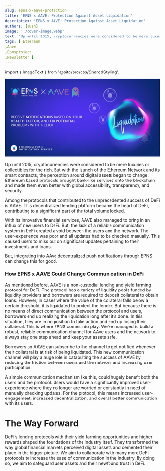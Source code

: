 ```yaml
---
slug: epns-x-aave-protection
title: 'EPNS x AAVE: Protection Against Asset Liquidation'
description: 'EPNS x AAVE: Protection Against Asset Liquidation'
authors: [push]
image: './cover-image.webp'
text: "Up until 2015, cryptocurrencies were considered to be mere luxuries or collectibles for the rich. But with the launch of the Ethereum Network and its smart contracts, the perception around digital assets began to change. Ethereum based protocols brought bank-like services onto the blockchain and made them even better with global accessibility, transparency, and security."
tags: [ Ethereum
,Aave
,Epnsproject
,Newsletter ]
---
```

import { ImageText } from '@site/src/css/SharedStyling';

![Cover image of EPNS x AAVE: Protection Against Asset Liquidation](./cover-image.webp)

<!--truncate-->

Up until 2015, cryptocurrencies were considered to be mere luxuries or collectibles for the rich. But with the launch of the Ethereum Network and its smart contracts, the perception around digital assets began to change. Ethereum based protocols brought bank-like services onto the blockchain and made them even better with global accessibility, transparency, and security.

Among the protocols that contributed to the unprecedented success of DeFi is AAVE. This decentralized lending platform became the heart of DeFi, contributing to a significant part of the total volume locked.

With its innovative financial services, AAVE also managed to bring in an influx of new users to DeFi. But, the lack of a reliable communication system in DeFi created a void between the users and the network. The user-experience was poor and all updates had to be checked manually. This caused users to miss out on significant updates pertaining to their investments and loans.

But, integrating into AAve decentralized push notifications through EPNS can change this for good.

### How EPNS x AAVE Could Change Communication in DeFi

As mentioned before, AAVE is a non-custodial lending and yield farming protocol for DeFi. The protocol has a variety of liquidity pools funded by liquidity providers and borrowers are required to deposit collateral to obtain loans. However, in cases where the value of the collateral falls below a certain threshold, it is liquidated to protect the lender. But because there is no means of direct communication between the protocol and users, borrowers end up realizing the liquidation long after it’s done. In this situation, they are in no position to take action and end up losing their collateral. This is where EPNS comes into play. We’ve managed to build a robust, reliable communication channel for AAve users and the network to always stay one step ahead and keep your assets safe.

Borrowers on AAVE can subscribe to the channel to get notified whenever their collateral is at risk of being liquidated. This new communication channel will play a huge role in catapulting the success of AAVE by reducing the friction between users and the network and increasing user participation.

A simple communication mechanism like this, could hugely benefit both the users and the protocol. Users would have a significantly improved user-experience where they no longer are worried or constantly in need of manually checking updates. For the protocol, this means increased user-engagement, increased decentralization, and overall better communication with its users.

The Way Forward
===============

DeFi’s lending protocols with their yield farming opportunities and higher rewards shaped the foundations of the industry itself. They transformed the way global financial markets perceived digital assets and cemented their place in the bigger picture. We aim to collaborate with many more DeFi protocols to increase the ease of communication in the industry. By doing so, we aim to safeguard user assets and their newfound trust in DeFi.


